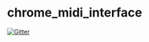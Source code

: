 # chrome_midi_interface

[![Gitter](https://badges.gitter.im/Join%20Chat.svg)](https://gitter.im/erlandsona/chrome_midi_interface?utm_source=badge&utm_medium=badge&utm_campaign=pr-badge&utm_content=badge)